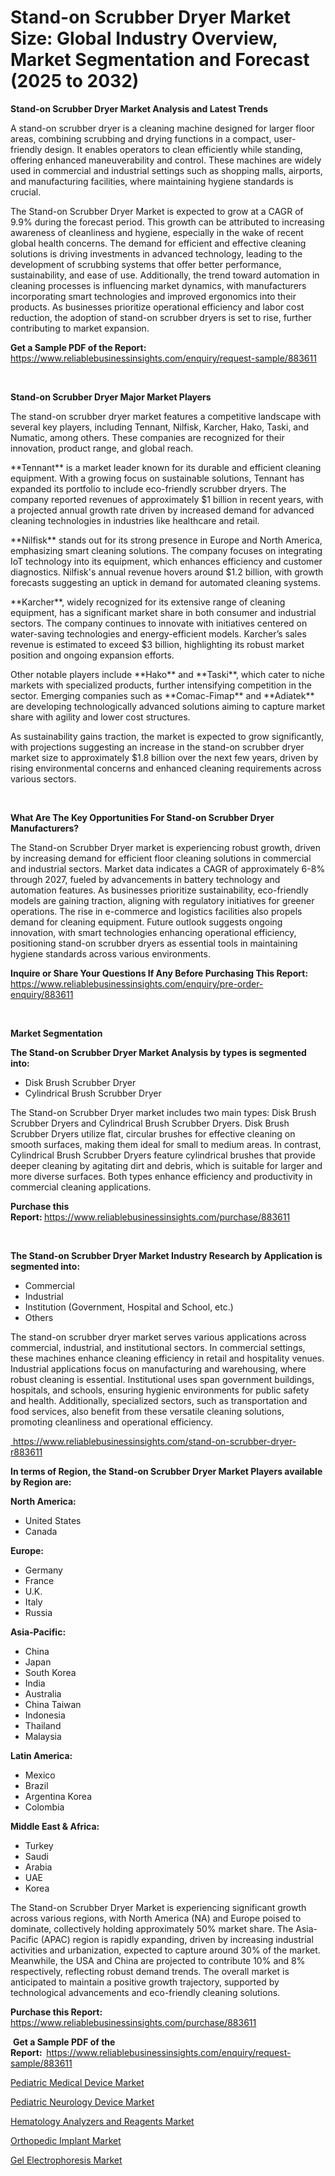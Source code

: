<p><h1>Stand-on Scrubber Dryer Market Size: Global Industry Overview, Market Segmentation and Forecast (2025 to 2032)</h1></p><p><strong>Stand-on Scrubber Dryer Market Analysis and Latest Trends</strong></p>
<p><p>A stand-on scrubber dryer is a cleaning machine designed for larger floor areas, combining scrubbing and drying functions in a compact, user-friendly design. It enables operators to clean efficiently while standing, offering enhanced maneuverability and control. These machines are widely used in commercial and industrial settings such as shopping malls, airports, and manufacturing facilities, where maintaining hygiene standards is crucial.</p><p>The Stand-on Scrubber Dryer Market is expected to grow at a CAGR of 9.9% during the forecast period. This growth can be attributed to increasing awareness of cleanliness and hygiene, especially in the wake of recent global health concerns. The demand for efficient and effective cleaning solutions is driving investments in advanced technology, leading to the development of scrubbing systems that offer better performance, sustainability, and ease of use. Additionally, the trend toward automation in cleaning processes is influencing market dynamics, with manufacturers incorporating smart technologies and improved ergonomics into their products. As businesses prioritize operational efficiency and labor cost reduction, the adoption of stand-on scrubber dryers is set to rise, further contributing to market expansion.</p></p>
<p><strong>Get a Sample PDF of the Report:&nbsp;</strong> <a href="https://www.reliablebusinessinsights.com/enquiry/request-sample/883611?utm_campaign=3048&utm_medium=2&utm_source=Github&utm_content=ia&utm_term=11042025&utm_id=stand-on-scrubber-dryer">https://www.reliablebusinessinsights.com/enquiry/request-sample/883611</a></p>
<p>&nbsp;</p>
<p><strong>Stand-on Scrubber Dryer Major Market Players</strong></p>
<p><p>The stand-on scrubber dryer market features a competitive landscape with several key players, including Tennant, Nilfisk, Karcher, Hako, Taski, and Numatic, among others. These companies are recognized for their innovation, product range, and global reach.</p><p>**Tennant** is a market leader known for its durable and efficient cleaning equipment. With a growing focus on sustainable solutions, Tennant has expanded its portfolio to include eco-friendly scrubber dryers. The company reported revenues of approximately $1 billion in recent years, with a projected annual growth rate driven by increased demand for advanced cleaning technologies in industries like healthcare and retail.</p><p>**Nilfisk** stands out for its strong presence in Europe and North America, emphasizing smart cleaning solutions. The company focuses on integrating IoT technology into its equipment, which enhances efficiency and customer diagnostics. Nilfisk's annual revenue hovers around $1.2 billion, with growth forecasts suggesting an uptick in demand for automated cleaning systems.</p><p>**Karcher**, widely recognized for its extensive range of cleaning equipment, has a significant market share in both consumer and industrial sectors. The company continues to innovate with initiatives centered on water-saving technologies and energy-efficient models. Karcher’s sales revenue is estimated to exceed $3 billion, highlighting its robust market position and ongoing expansion efforts.</p><p>Other notable players include **Hako** and **Taski**, which cater to niche markets with specialized products, further intensifying competition in the sector. Emerging companies such as **Comac-Fimap** and **Adiatek** are developing technologically advanced solutions aiming to capture market share with agility and lower cost structures.</p><p>As sustainability gains traction, the market is expected to grow significantly, with projections suggesting an increase in the stand-on scrubber dryer market size to approximately $1.8 billion over the next few years, driven by rising environmental concerns and enhanced cleaning requirements across various sectors.</p></p>
<p>&nbsp;</p>
<p><strong>What Are The Key Opportunities For Stand-on Scrubber Dryer Manufacturers?</strong></p>
<p><p>The Stand-on Scrubber Dryer market is experiencing robust growth, driven by increasing demand for efficient floor cleaning solutions in commercial and industrial sectors. Market data indicates a CAGR of approximately 6-8% through 2027, fueled by advancements in battery technology and automation features. As businesses prioritize sustainability, eco-friendly models are gaining traction, aligning with regulatory initiatives for greener operations. The rise in e-commerce and logistics facilities also propels demand for cleaning equipment. Future outlook suggests ongoing innovation, with smart technologies enhancing operational efficiency, positioning stand-on scrubber dryers as essential tools in maintaining hygiene standards across various environments.</p></p>
<p><strong>Inquire or Share Your Questions If Any Before Purchasing This Report:</strong> <a href="https://www.reliablebusinessinsights.com/enquiry/pre-order-enquiry/883611?utm_campaign=3048&utm_medium=2&utm_source=Github&utm_content=ia&utm_term=11042025&utm_id=stand-on-scrubber-dryer">https://www.reliablebusinessinsights.com/enquiry/pre-order-enquiry/883611</a></p>
<p>&nbsp;</p>
<p><strong>Market Segmentation</strong></p>
<p><strong>The Stand-on Scrubber Dryer Market Analysis by types is segmented into:</strong></p>
<p><ul><li>Disk Brush Scrubber Dryer</li><li>Cylindrical Brush Scrubber Dryer</li></ul></p>
<p><p>The Stand-on Scrubber Dryer market includes two main types: Disk Brush Scrubber Dryers and Cylindrical Brush Scrubber Dryers. Disk Brush Scrubber Dryers utilize flat, circular brushes for effective cleaning on smooth surfaces, making them ideal for small to medium areas. In contrast, Cylindrical Brush Scrubber Dryers feature cylindrical brushes that provide deeper cleaning by agitating dirt and debris, which is suitable for larger and more diverse surfaces. Both types enhance efficiency and productivity in commercial cleaning applications.</p></p>
<p><strong>Purchase this Report:&nbsp;</strong><a href="https://www.reliablebusinessinsights.com/purchase/883611?utm_campaign=3048&utm_medium=2&utm_source=Github&utm_content=ia&utm_term=11042025&utm_id=stand-on-scrubber-dryer">https://www.reliablebusinessinsights.com/purchase/883611</a></p>
<p>&nbsp;</p>
<p><strong>The Stand-on Scrubber Dryer Market Industry Research by Application is segmented into:</strong></p>
<p><ul><li>Commercial</li><li>Industrial</li><li>Institution (Government, Hospital and School, etc.)</li><li>Others</li></ul></p>
<p><p>The stand-on scrubber dryer market serves various applications across commercial, industrial, and institutional sectors. In commercial settings, these machines enhance cleaning efficiency in retail and hospitality venues. Industrial applications focus on manufacturing and warehousing, where robust cleaning is essential. Institutional uses span government buildings, hospitals, and schools, ensuring hygienic environments for public safety and health. Additionally, specialized sectors, such as transportation and food services, also benefit from these versatile cleaning solutions, promoting cleanliness and operational efficiency.</p></p>
<p><a href="https://www.reliablebusinessinsights.com/stand-on-scrubber-dryer-r883611?utm_campaign=3048&utm_medium=2&utm_source=Github&utm_content=ia&utm_term=11042025&utm_id=stand-on-scrubber-dryer">&nbsp;https://www.reliablebusinessinsights.com/stand-on-scrubber-dryer-r883611</a></p>
<p><strong>In terms of Region, the Stand-on Scrubber Dryer Market Players available by Region are:</strong></p>
<p>
    <p> <strong> North America: </strong>
        <ul>
            <li>United States</li>
            <li>Canada</li>
        </ul>
        </p> 
    <p> <strong> Europe: </strong>
        <ul>
            <li>Germany</li>
            <li>France</li>
            <li>U.K.</li>
            <li>Italy</li>
            <li>Russia</li>
        </ul>
        </p> 
    <p> <strong> Asia-Pacific: </strong>
        <ul>
            <li>China</li>
            <li>Japan</li>
            <li>South Korea</li>
            <li>India</li>
            <li>Australia</li>
            <li>China Taiwan</li>
            <li>Indonesia</li>
            <li>Thailand</li>
            <li>Malaysia</li>
        </ul>
        </p> 
    <p> <strong> Latin America: </strong>
        <ul>
            <li>Mexico</li>
            <li>Brazil</li>
            <li>Argentina Korea</li>
            <li>Colombia</li>
        </ul>
        </p> 
    <p> <strong> Middle East & Africa: </strong>
        <ul>
            <li>Turkey</li>
            <li>Saudi</li>
            <li>Arabia</li>
            <li>UAE</li>
            <li>Korea</li>
        </ul>
    </p>
    </p>
<p><p>The Stand-on Scrubber Dryer Market is experiencing significant growth across various regions, with North America (NA) and Europe poised to dominate, collectively holding approximately 50% market share. The Asia-Pacific (APAC) region is rapidly expanding, driven by increasing industrial activities and urbanization, expected to capture around 30% of the market. Meanwhile, the USA and China are projected to contribute 10% and 8% respectively, reflecting robust demand trends. The overall market is anticipated to maintain a positive growth trajectory, supported by technological advancements and eco-friendly cleaning solutions.</p></p>
<p><strong>Purchase this Report: </strong><a href="https://www.reliablebusinessinsights.com/purchase/883611?utm_campaign=3048&utm_medium=2&utm_source=Github&utm_content=ia&utm_term=11042025&utm_id=stand-on-scrubber-dryer">https://www.reliablebusinessinsights.com/purchase/883611</a></p>
<p>&nbsp;<strong>Get a Sample PDF of the Report:&nbsp;&nbsp;</strong><a href="https://www.reliablebusinessinsights.com/enquiry/request-sample/883611?utm_campaign=3048&utm_medium=2&utm_source=Github&utm_content=ia&utm_term=11042025&utm_id=stand-on-scrubber-dryer">https://www.reliablebusinessinsights.com/enquiry/request-sample/883611</a></p>
<p><strong></strong></p>
<p><p><a href="https://www.linkedin.com/pulse/comprehensive-analysis-pediatric-medical-device-market-macro-kyddc?utm_campaign=3048&utm_medium=2&utm_source=Github&utm_content=ia&utm_term=11042025&utm_id=stand-on-scrubber-dryer">Pediatric Medical Device Market</a></p><p><a href="https://www.linkedin.com/pulse/pediatric-neurology-device-research-report-industry-development-aestc?utm_campaign=3048&utm_medium=2&utm_source=Github&utm_content=ia&utm_term=11042025&utm_id=stand-on-scrubber-dryer">Pediatric Neurology Device Market</a></p><p><a href="https://www.linkedin.com/pulse/competitive-landscape-hematology-analyzers-reagents-market-vho6c?utm_campaign=3048&utm_medium=2&utm_source=Github&utm_content=ia&utm_term=11042025&utm_id=stand-on-scrubber-dryer">Hematology Analyzers and Reagents Market</a></p><p><a href="https://www.linkedin.com/pulse/orthopedic-implant-market-report-insights-from-industry-experts-kfhhc?utm_campaign=3048&utm_medium=2&utm_source=Github&utm_content=ia&utm_term=11042025&utm_id=stand-on-scrubber-dryer">Orthopedic Implant Market</a></p><p><a href="https://www.linkedin.com/pulse/in-depth-gel-electrophoresis-market-analysis-trends-share-x29bc?utm_campaign=3048&utm_medium=2&utm_source=Github&utm_content=ia&utm_term=11042025&utm_id=stand-on-scrubber-dryer">Gel Electrophoresis Market</a></p></p>